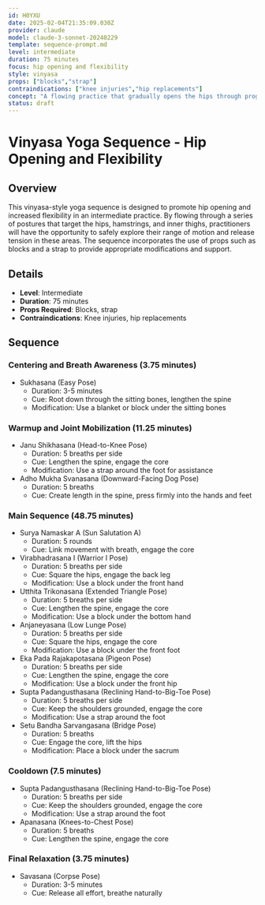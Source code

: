 ```yaml
---
id: H0YXU
date: 2025-02-04T21:35:09.030Z
provider: claude
model: claude-3-sonnet-20240229
template: sequence-prompt.md
level: intermediate
duration: 75 minutes
focus: hip opening and flexibility
style: vinyasa
props: ["blocks","strap"]
contraindications: ["knee injuries","hip replacements"]
concept: "A flowing practice that gradually opens the hips through progressive poses and movements. The sequence builds heat mindfully while creating space in the hip joints and surrounding muscles, incorporating both dynamic and static stretches to improve flexibility and joint mobility."
status: draft
---
```

# Vinyasa Yoga Sequence - Hip Opening and Flexibility

## Overview

This vinyasa-style yoga sequence is designed to promote hip opening and increased flexibility in an intermediate practice. By flowing through a series of postures that target the hips, hamstrings, and inner thighs, practitioners will have the opportunity to safely explore their range of motion and release tension in these areas. The sequence incorporates the use of props such as blocks and a strap to provide appropriate modifications and support.

## Details
- **Level**: Intermediate
- **Duration**: 75 minutes  
- **Props Required**: Blocks, strap
- **Contraindications**: Knee injuries, hip replacements

## Sequence  

### Centering and Breath Awareness (3.75 minutes)
- Sukhasana (Easy Pose)
  - Duration: 3-5 minutes
  - Cue: Root down through the sitting bones, lengthen the spine
  - Modification: Use a blanket or block under the sitting bones

### Warmup and Joint Mobilization (11.25 minutes)  
- Janu Shikhasana (Head-to-Knee Pose)
  - Duration: 5 breaths per side
  - Cue: Lengthen the spine, engage the core
  - Modification: Use a strap around the foot for assistance
- Adho Mukha Svanasana (Downward-Facing Dog Pose)
  - Duration: 5 breaths
  - Cue: Create length in the spine, press firmly into the hands and feet

### Main Sequence (48.75 minutes)
- Surya Namaskar A (Sun Salutation A)
  - Duration: 5 rounds
  - Cue: Link movement with breath, engage the core
- Virabhadrasana I (Warrior I Pose)
  - Duration: 5 breaths per side
  - Cue: Square the hips, engage the back leg
  - Modification: Use a block under the front hand
- Utthita Trikonasana (Extended Triangle Pose)
  - Duration: 5 breaths per side  
  - Cue: Lengthen the spine, engage the core
  - Modification: Use a block under the bottom hand
- Anjaneyasana (Low Lunge Pose)
  - Duration: 5 breaths per side
  - Cue: Square the hips, engage the core
  - Modification: Use a block under the front foot
- Eka Pada Rajakapotasana (Pigeon Pose)
  - Duration: 5 breaths per side
  - Cue: Lengthen the spine, engage the core
  - Modification: Use a block under the front hip
- Supta Padangusthasana (Reclining Hand-to-Big-Toe Pose)
  - Duration: 5 breaths per side
  - Cue: Keep the shoulders grounded, engage the core
  - Modification: Use a strap around the foot
- Setu Bandha Sarvangasana (Bridge Pose)
  - Duration: 5 breaths
  - Cue: Engage the core, lift the hips
  - Modification: Place a block under the sacrum

### Cooldown (7.5 minutes)
- Supta Padangusthasana (Reclining Hand-to-Big-Toe Pose)
  - Duration: 5 breaths per side  
  - Cue: Keep the shoulders grounded, engage the core
  - Modification: Use a strap around the foot
- Apanasana (Knees-to-Chest Pose)
  - Duration: 5 breaths
  - Cue: Lengthen the spine, engage the core

### Final Relaxation (3.75 minutes)  
- Savasana (Corpse Pose)
  - Duration: 3-5 minutes
  - Cue: Release all effort, breathe naturally